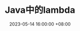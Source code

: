 ---
title: Java中的lambda
description: Java中的lambda
date: 2023-05-14 16:00:00 +08:00
tags:
  - Java
---